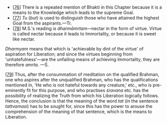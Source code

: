 - [[76](#page--1-0)] There is a repeated mention of Bhakti in this Chapter because it is a means to the Knowledge which leads to the supreme Goal.
- [[77](#page--1-1)] *Tu* (*but*) is used to distinguish those who have attained the highest Goal from the aspirants.—Tr.
- [[78](#page--1-2)] M.S.'s reading is *dharmāmrtam*—nectar in the form of virtue. Virtue is called nectar because it leads to Immortality, or because it is sweet like nectar.

*Dharmyam* means that which is 'achievable by dint of the virtue' of aspiration for Liberation; and since the virtues beginning from 'unhatefulness'—are the unfailing means of achieving Immortality, they are therefore *amrta*. —Ś.

[[79](#page--1-3)] Thus, after the consummation of meditation on the qualified Brahman, one who aspires after the unqualified Brahman, who has the qualifications mentioned in, 'He who is not hateful towards any creature,' etc., who is pre-eminently fit for this purpose, and who practises *śravana* etc. has the possibility of realizing the Truth from which his Liberation logically follows. Hence, the conclusion is that the meaning of the word *tat* (in the sentence *tattvamasi*) has to be sought for, since this has the power to arouse the comprehension of the meaning of that sentence, which is the means to Liberation.